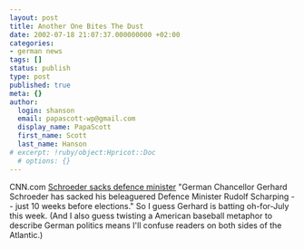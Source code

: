 ```yaml
---
layout: post
title: Another One Bites The Dust
date: 2002-07-18 21:07:37.000000000 +02:00
categories:
- german news
tags: []
status: publish
type: post
published: true
meta: {}
author:
  login: shanson
  email: papascott-wp@gmail.com
  display_name: PapaScott
  first_name: Scott
  last_name: Hanson
# excerpt: !ruby/object:Hpricot::Doc
  # options: {}
---
```

<p>CNN.com <a href="http://europe.cnn.com/2002/WORLD/europe/germany/07/18/scharping.sacked/index.html">Schroeder sacks defence minister</a> "German Chancellor Gerhard Schroeder has sacked his beleaguered Defence Minister Rudolf Scharping -- just 10 weeks before elections." So I guess Gerhard is batting oh-for-July this week. (And I also guess twisting a American baseball metaphor to describe German politics means I'll confuse readers on both sides of the Atlantic.)</p>
